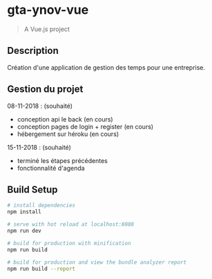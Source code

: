 # gta-ynov-vue

> A Vue.js project

## Description
Création d'une application de gestion des temps pour une entreprise.

## Gestion du projet
08-11-2018 :
(souhaité)
- conception api le back (en cours)
- conception pages de login + register (en cours)
- hébergement sur héroku (en cours)

15-11-2018 :
(souhaité)
- terminé les étapes précédentes
- fonctionnalité d'agenda

## Build Setup

``` bash
# install dependencies
npm install

# serve with hot reload at localhost:8080
npm run dev

# build for production with minification
npm run build

# build for production and view the bundle analyzer report
npm run build --report
```
